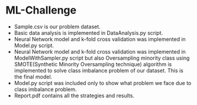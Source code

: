 # ML-Challenge
* Sample.csv is our problem dataset.
* Basic data analysis is implemented in DataAnalysis.py script.
* Neural Network model and k-fold cross validation was implemented in Model.py script.
* Neural Network model and k-fold cross validation was implemented in ModelWithSampler.py script but also 
Oversampling minority class using SMOTE(Synthetic Minority Oversampling technique) algorithm is implemented to solve class imbalance problem of our dataset. This is the final model.
* Model.py script was included only to show what problem we face due to class imbalance problem.
* Report.pdf contains all the strategies and results.


